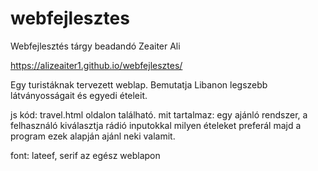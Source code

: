 # webfejlesztes
Webfejlesztés tárgy beadandó
Zeaiter Ali

https://alizeaiter1.github.io/webfejlesztes/

Egy turistáknak tervezett weblap. Bemutatja Libanon legszebb látványosságait és egyedi ételeit.

js kód: travel.html oldalon található. mit tartalmaz: egy ajánló rendszer, a felhasználó kiválasztja rádió inputokkal milyen ételeket preferál majd a program ezek alapján ajánl neki valamit. 

font: lateef, serif az egész weblapon
